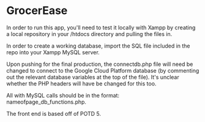 # GrocerEase

In order to run this app, you'll need to test it locally with
Xampp by creating a local repository in your /htdocs directory
and pulling the files in.

In order to create a working database, import the SQL file included in the repo into your Xampp
MySQL server.

Upon pushing for the final production, the connectdb.php file
will need be changed to connect to the Google Cloud Platform database
(by commenting out the relevant database variables at the
top of the file). It's unclear whether the PHP headers will have be changed for this
too. 

All with MySQL calls should be in the format: nameofpage_db_functions.php.

The front end is based off of POTD 5.
